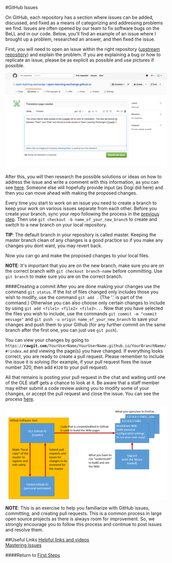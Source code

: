 #GitHub Issues

On GitHub, each repository has a section where issues can be added, discussed, and fixed as a means of categorizing and addressing problems we find. Issues are often opened by our team to fix software bugs on the BeLL and in our code. Below, you'll find an example of an issue where I brought up a problem, researched an answer, and then fixed the issue.

First, you will need to open an issue within the right repository ([upstream repository](https://github.com/open-learning-exchange/open-learning-exchange.github.io)) and explain the problem. If you are explaining a bug or how to replicate an issue, please be as explicit as possible and use pictures if possible.

![Providing detail on a new issue](uploads/images/newissue.png)

After this, you will then research the possible solutions or ideas on how to address the issue and write a comment with this information, as you can see [here](https://github.com/open-learning-exchange/open-learning-exchange.github.io/issues/15). Someone else will hopefully provide input (as Dogi did here) and then you can move ahead with making the proposed changes.

Every time you start to work on an issue you need to create a branch to keep your work on various issues separate from each other. Before you create your branch, sync your repo following the process in the [previous step](gitandrepositories.md). Then use `git checkout -b name_of_your_new_branch` to create and switch to a new branch on your local repository.

**TIP**: The default branch in your repository is called master. Keeping the master branch clean of any changes is a good practice so if you make any changes you dont want, you may revert back.

Now you can go and make the proposed changes to your local files.

**NOTE**: It's important that you are on the new branch, make sure you are on the correct branch with `git checkout branch-name` before committing. Use `git branch` to make sure you are on the correct branch.

####Creating a commit
After you are done making your changes use the command `git status`. If the list of files changed only includes those you wish to modify, use the command `git add .` (The '.' is part of the command.) Otherwise you can also choose only certain changes to include by using `git add <file1> <file2> <file3>...`  Now that you have selected the files you wish to include, use the commands `git commit -m "commit message"` and `git push -u origin name_of_your_new_branch` to save your changes and push them to your Github (for any further commit on the same branch after the first one, you can just use `git push`).

You can view your changes by going to <code>https://<b>rawgit.com</b>/YourUserName/YourUserName.github.io/YourBranchName/#!index.md</code> and viewing the page(s) you have changed. If everything looks correct, you are ready to create a pull request. Please remember to include the issue it is solving (for example, if your pull request fixes the issue number 320, then add `#320` to your pull request).

All that remains is posting your pull request in the chat and waiting until one of the OLE staff gets a chance to look at it. Be aware that a staff member may either submit a code review asking you to modify some of your changes, or accept the pull request and close the issue. You can see the process [here](https://github.com/open-learning-exchange/open-learning-exchange.github.io/issues/15).

![GitHub repos flowchart](uploads/images/flowchart_rep_fork_wiki.png)

**NOTE**: This is an exercise to help you familiarize with GitHub issues, committing, and creating pull requests. This is a common process in large open source projects as there is always room for improvement. So, we strongly encourage you to follow this process and continue to post issues and resolve them.

##Useful Links
[Helpful links and videos](faq.md#Helpful_Links)  
[Mastering Issues](https://guides.github.com/features/issues/)

####Return to [First Steps](firststeps.md)
